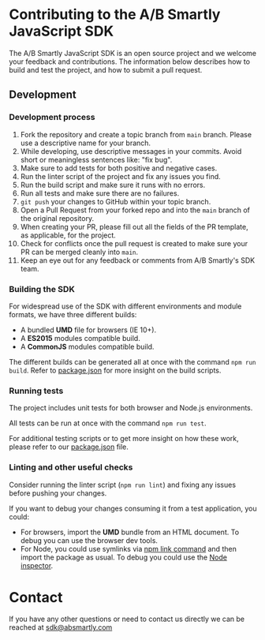 # Contributing to the A/B Smartly JavaScript SDK

The A/B Smartly JavaScript SDK is an open source project and we welcome your feedback and contributions.
The information below describes how to build and test the project, and how to submit a pull request.

## Development

### Development process

1. Fork the repository and create a topic branch from `main` branch. Please use a descriptive name for your branch.
2. While developing, use descriptive messages in your commits. Avoid short or meaningless sentences like: "fix bug".
3. Make sure to add tests for both positive and negative cases.
4. Run the linter script of the project and fix any issues you find.
5. Run the build script and make sure it runs with no errors.
6. Run all tests and make sure there are no failures.
7. `git push` your changes to GitHub within your topic branch.
8. Open a Pull Request from your forked repo and into the `main` branch of the original repository.
9. When creating your PR, please fill out all the fields of the PR template, as applicable, for the project.
10. Check for conflicts once the pull request is created to make sure your PR can be merged cleanly into `main`.
11. Keep an eye out for any feedback or comments from A/B Smartly's SDK team.

### Building the SDK

For widespread use of the SDK with different environments and module formats, we have three different builds:
* A bundled **UMD** file for browsers (IE 10+).
* A **ES2015** modules compatible build.
* A **CommonJS** modules compatible build.

The different builds can be generated all at once with the command `npm run build`. Refer to [package.json](package.json) for more insight on the build scripts.

### Running tests

The project includes unit tests for both browser and Node.js environments.

All tests can be run at once with the command `npm run test`.

For additional testing scripts or to get more insight on how these work, please refer to our [package.json](package.json) file.

### Linting and other useful checks

Consider running the linter script (`npm run lint`) and fixing any issues before pushing your changes.

If you want to debug your changes consuming it from a test application, you could:
- For browsers, import the **UMD** bundle from an HTML document. To debug you can use the browser dev tools.
- For Node, you could use symlinks via [npm link command](https://docs.npmjs.com/cli/link.html) and then import the package as usual. To debug you could use the [Node inspector](https://nodejs.org/en/docs/guides/debugging-getting-started/).

# Contact

If you have any other questions or need to contact us directly we can be reached at sdk@absmartly.com
